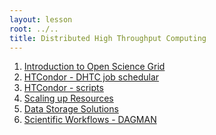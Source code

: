 ```yaml
---
layout: lesson
root: ../..
title: Distributed High Throughput Computing 
---
```

<div class="toc" markdown="1">

1.  [Introduction to Open Science Grid](01-IntroGrid.html)
2.  [HTCondor - DHTC job schedular](02-HTCondor.html)
3.  [HTCondor - scripts](03-HTCondor.html)
4.  [Scaling up Resources](04-ScaleUp.html)
5.  [Data Storage Solutions](05-Stash.html)
6.  [Scientific Workflows - DAGMAN](06-dagman.html)

</div>
